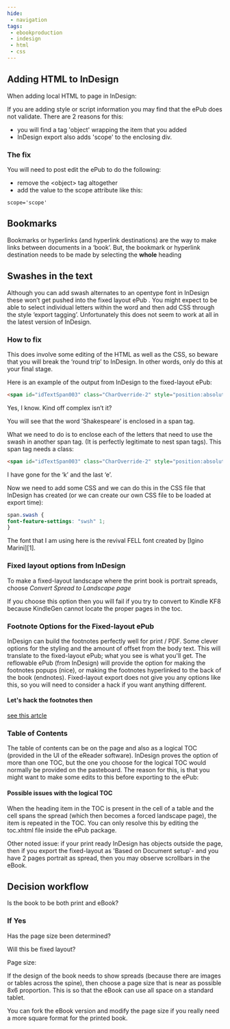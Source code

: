 ```yaml
---
hide:
 - navigation
tags:
 - ebookproduction
 - indesign
 - html
 - css
---
```


## Adding HTML to InDesign

When adding local HTML to page in InDesign:

If you are adding style or script information you may find that the ePub does not validate. There are 2 reasons for this:

- you will find a tag 'object' wrapping the item that you added
- InDesign export also adds 'scope' to the enclosing div.

### The fix

You will need to post edit the ePub to do the following:

- remove the \<object\> tag altogether
- add the value to the scope attribute like this:

`scope='scope'`

## Bookmarks

Bookmarks or hyperlinks (and hyperlink destinations) are the way to make links between documents in a ‘book’. But, the bookmark or hyperlink destination needs to be made by selecting the **whole** heading

## Swashes in the text

Although you can add swash alternates to an opentype font in InDesign these won’t get pushed into the fixed layout ePub . You might expect to be able to select individual letters within the word and then add CSS through the style ‘export tagging’. Unfortunately this does not seem to work at all in the latest version of InDesign.

### How to fix

This does involve some editing of the HTML as well as the CSS, so beware that you will break the ‘round trip’ to InDesign. In other words, only do this at your final stage.

Here is an example of the output from InDesign to the fixed-layout ePub:


```html
<span id="idTextSpan003" class="CharOverride-2" style="position:absolute;top:-70.31px;left:0px;letter-spacing:-0.64px;">Shakespeare</span>
```

Yes, I know. Kind off complex isn’t it?

You will see that the word ’Shakespeare’ is enclosed in a span tag.

What we need to do is to enclose each of the letters that need to use the swash in another span tag. (It is perfectly legitimate to nest span tags). This span tag needs a class:


```html
<span id="idTextSpan003" class="CharOverride-2" style="position:absolute;top:-70.31px;left:0px;letter-spacing:-0.64px;">Sha<span class="swash">k</span>espear <span class="swash"> e</span></span>
```

I have gone for the ‘k’ and the last ‘e’.

Now we need to add some CSS and we can do this in the CSS file that InDesign has created (or we can create our own CSS file to be loaded at export time):

```css
span.swash {
font-feature-settings: "swsh" 1;
}
```

The font that I am using here is the revival FELL font created by [Igino Marini][1].

### Fixed layout options from InDesign

To make a fixed-layout landscape where the print book is portrait spreads, choose _Convert Spread to Landscape page_

If you choose this option then you will fail if you try to convert to Kindle KF8 because KindleGen cannot locate the proper pages in the toc.

### Footnote Options for the Fixed-layout ePub

InDesign can build the footnotes perfectly well for print / PDF. Some clever options for the styling and the amount of offset from the body text. This will translate to the fixed-layout ePub; what you see is what you'll get. The reflowable ePub (from InDesign) will provide the option for making the footnotes popups (nice), or making the footnotes hyperlinked to the back of the book (endnotes). Fixed-layout export does not give you any options like this, so you will need to consider a hack if you want anything different.

#### Let's hack the footnotes then

[see this artcle](Footnotes%20and%20other%20Diversions.md)

### Table of Contents

The table of contents can be on the page and also as a logical TOC (provided in the UI of the eReader software). InDesign proves the option of more than one TOC, but the one you choose for the logical TOC would normally be provided on the pasteboard. The reason for this, is that you might want to make some edits to this before exporting to the ePub:

#### Possible issues with the logical TOC

When the heading item in the TOC is present in the cell of a table and the cell spans the spread (which then becomes a forced landscape page), the item is repeated in the TOC. You can only resolve this by editing the toc.xhtml file inside the ePub package.

Other noted issue: if your print ready InDesign has objects outside the page, then if you export the fixed-layout as 'Based on Document setup'- and you have 2 pages portrait as spread, then you may observe scrollbars in the eBook.

## Decision workflow

Is the book to be both print and eBook?
### If Yes

Has the page size been determined?

Will this be fixed layout?

Page size:

If the design of the book needs to show spreads (because there are images or tables across the spine), then choose a page size that is near as possible 8x6 proportion. This is so that the eBook can use all space on a standard tablet.

You can fork the eBook version and modify the page size if you really need a more square format for the printed book.



